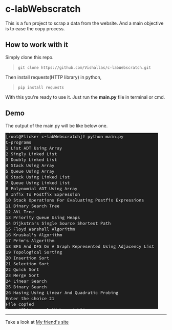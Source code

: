 # c-labWebscratch

This is a fun project to scrap a data from the website. And a main objective is to ease the copy process.

## How to work with it

Simply clone this repo.

> `git clone https://github.com/Vishallas/c-labWebscratch.git`

Then install requests(HTTP library) in python,

> `pip install requests`

With this you're ready to use it. Just run the **main.py** file in terminal or cmd.

## Demo

The output of the main.py will be like below one.

![Screenshot of the output](./images/scrsht.png)

---

Take a look at [My friend's site](https://ece-clab.netlify.app)